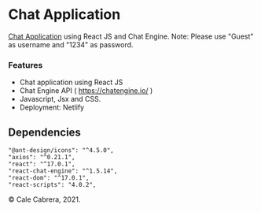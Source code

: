 # Chat Application

[Chat Application](https://cc-chat.netlify.app) using React JS and Chat Engine.
Note: Please use "Guest" as username and "1234" as password.


### Features

-   Chat application using React JS
-   Chat Engine API ( https://chatengine.io/ )
-   Javascript, Jsx and CSS.
-   Deployment: Netlify

## Dependencies

    "@ant-design/icons": "^4.5.0",
    "axios": "^0.21.1",
    "react": "^17.0.1",
    "react-chat-engine": "^1.5.14",
    "react-dom": "^17.0.1",
    "react-scripts": "4.0.2",

&copy; Cale Cabrera, 2021.
